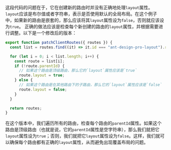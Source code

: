 这段代码的问题在于，它在创建新的路由时并没有正确地处理`layout`属性。`layout`应该是布尔值或者字符串，表示是否使用默认的全局布局。在这个例子中，如果新的路由是嵌套的，那么应该将其`layout`属性设为`false`，否则就应该设为`true`。
正确的做法应该是检查每个新创建的路由的`layout`属性，并根据需要进行调整。以下是一个修改后的版本：

```typescript
export function patchClientRoutes({ routes }) {
  const list = routes.find((it) => it.id === "ant-design-pro-layout").routes;

  for (let i = 0; i < list.length; i++) {
    const route = list[i];
    if (!route.parentId) {
      // 如果这个路由是顶级路由，那么它的`layout`属性应该是`true`
      route.layout = true;
    } else {
      // 如果这个路由是在其他路由下的子路由，那么它的`layout`属性应该是`false`
      route.layout = false;
    }
  }

  return routes;
}
```

在这个版本中，我们遍历所有的路由，检查每个路由的`parentId`属性。如果这个路由是顶级路由（也就是说，它的`parentId`属性是空字符串），那么我们就把它`layout`属性设为`true`；否则，我们就把它`layout`属性设为`false`。这样，我们就可以确保每个路由都有正确的`layout`属性，从而避免出现覆盖布局的问题。
